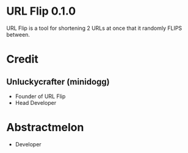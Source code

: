 # URL Flip 0.1.0
URL Flip is a tool for shortening 2 URLs at once that it randomly FLIPS between.

# Credit
## Unluckycrafter (minidogg)
- Founder of URL Flip
- Head Developer

# Abstractmelon
- Developer
